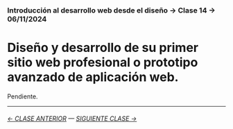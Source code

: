 ### Introducción al desarrollo web desde el diseño → Clase 14 → 06/11/2024

# Diseño y desarrollo de su primer sitio web profesional o prototipo avanzado de aplicación web.

Pendiente.


- - - - - - - 

###### [← CLASE ANTERIOR](https://github.com/profesorfaco/dno096-2024/tree/main/clase-13) — [SIGUIENTE CLASE →](https://github.com/profesorfaco/dno096-2024/tree/main/clase-15)

